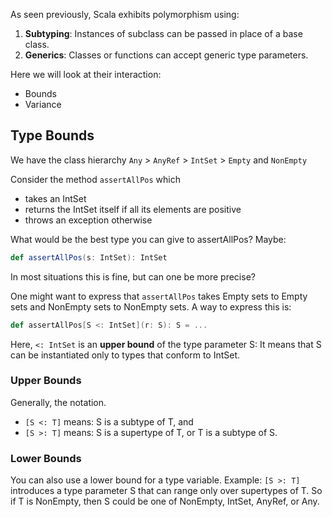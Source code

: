 As seen previously, Scala exhibits polymorphism using: 

1. **Subtyping**:  Instances of subclass can be passed in place of a base class.
2. **Generics**: Classes or functions can accept generic type parameters.

Here we will look at their interaction:

* Bounds
* Variance

## Type Bounds

We have the class hierarchy `Any` > `AnyRef` > `IntSet` > `Empty` and `NonEmpty`

Consider the method `assertAllPos` which

* takes an IntSet
* returns the IntSet itself if all its elements are positive
* throws an exception otherwise

What would be the best type you can give to assertAllPos? Maybe:
```scala
def assertAllPos(s: IntSet): IntSet
```
In most situations this is fine, but can one be more precise?

One might want to express that `assertAllPos` takes Empty sets to Empty sets and NonEmpty sets to NonEmpty sets.
A way to express this is:
```scala
def assertAllPos[S <: IntSet](r: S): S = ...
```

Here, `<: IntSet` is an **upper bound** of the type parameter S: It means that S can be instantiated only to types that conform to IntSet. <br/>

### Upper Bounds
Generally, the notation.
* `[S <: T]` means: S is a subtype of T, and
* `[S >: T]` means: S is a supertype of T, or T is a subtype of S.

### Lower Bounds
You can also use a lower bound for a type variable.
Example: `[S >: T]` introduces a type parameter S that can range only over supertypes of T.
So if T is NonEmpty, then S could be one of NonEmpty, IntSet, AnyRef, or Any.


